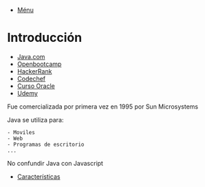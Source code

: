- [Ménu](../README.md)

# Introducción

- [Java.com](https://www.java.com/es/)
- [Openbootcamp](https://open-bootcamp.com)
- [HackerRank](https://www.hackerrank.com/)
- [Codechef](https://www.codechef.com/)
- [Curso Oracle](https://education.oracle.com/software/java/pFamily_48)
- [Udemy](https://www.udemy.com/course/universidad-java-especialista-en-java-desde-cero-a-master/)

Fue comercializada por primera vez en 1995 por Sun Microsystems

Java se utiliza para:

    - Moviles
    - Web
    - Programas de escritorio
    ...

No confundir Java con Javascript

- [Características](../Caracteristicas/Index.md)